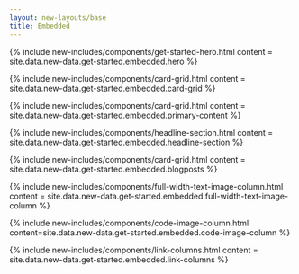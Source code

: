 ```yaml
---
layout: new-layouts/base
title: Embedded
---
```


<div class="get-started">

<!-- Hero -->

{% include new-includes/components/get-started-hero.html content = site.data.new-data.get-started.embedded.hero %}

<!-- Runs on many embedded platforms -->

<style>
.hero-card { aspect-ratio: auto; width: auto; }
</style>
{% include new-includes/components/card-grid.html content = site.data.new-data.get-started.embedded.card-grid %}

<!-- Explore example projects -->

{% include new-includes/components/card-grid.html content = site.data.new-data.get-started.embedded.primary-content %}

<!-- Dive into Embedded Swift -->

{% include new-includes/components/headline-section.html content = site.data.new-data.get-started.embedded.headline-section %}

<!-- Read the blog -->

{% include new-includes/components/card-grid.html content = site.data.new-data.get-started.embedded.blogposts %}

<!-- Ergonomic and performant -->

{% include new-includes/components/full-width-text-image-column.html content = site.data.new-data.get-started.embedded.full-width-text-image-column %}

<!-- Squeeze into the smallest places -->

{% include new-includes/components/code-image-column.html content=site.data.new-data.get-started.embedded.code-image-column %}

<!-- Resources -->

{% include new-includes/components/link-columns.html content = site.data.new-data.get-started.embedded.link-columns %}

</div>
